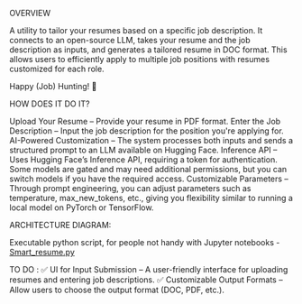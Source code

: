 OVERVIEW

A utility to tailor your resumes based on a specific job description. It connects to an open-source LLM, takes your resume and the job description as inputs, and generates a tailored resume in DOC format. This allows users to efficiently apply to multiple job positions with resumes customized for each role.

Happy (Job) Hunting! 🎯


HOW DOES IT DO IT? 

Upload Your Resume – Provide your resume in PDF format.
Enter the Job Description – Input the job description for the position you're applying for.
AI-Powered Customization – The system processes both inputs and sends a structured prompt to an LLM available on Hugging Face.
Inference API – Uses Hugging Face’s Inference API, requiring a token for authentication. Some models are gated and may need additional permissions, but you can switch models if you have the required access.
Customizable Parameters – Through prompt engineering, you can adjust parameters such as temperature, max_new_tokens, etc., giving you flexibility similar to running a local model on PyTorch or TensorFlow.

ARCHITECTURE DIAGRAM:



Executable python script, for people not handy with Jupyter notebooks - [Smart_resume.py](https://github.com/arkanild/LLMs/blob/main/smart_resume/smart_resume.py)

TO DO : 
✅ UI for Input Submission – A user-friendly interface for uploading resumes and entering job descriptions.
✅ Customizable Output Formats – Allow users to choose the output format (DOC, PDF, etc.).


